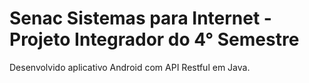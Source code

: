# Senac Sistemas para Internet - Projeto Integrador do 4° Semestre
Desenvolvido aplicativo Android com API Restful em Java.
